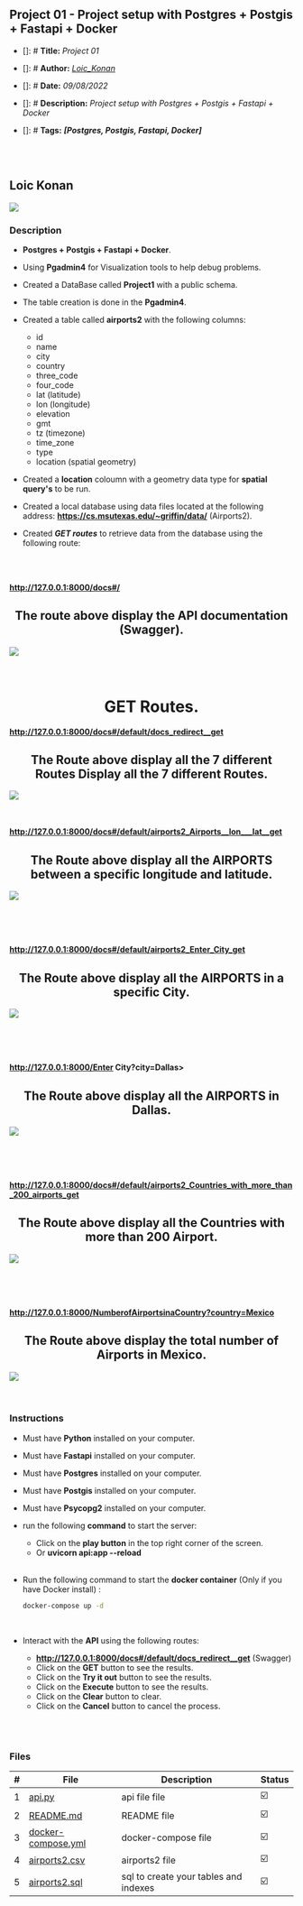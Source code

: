 ## Project 01 - Project setup with Postgres + Postgis + Fastapi + Docker

- []: # **Title:** _Project 01_
- []: # **Author:** _[Loic_Konan](Loic_Konan)_
- []: # **Date:** _09/08/2022_
- []: # **Description:** _Project setup with Postgres + Postgis + Fastapi + Docker_
- []: # **Tags:** **_[Postgres, Postgis, Fastapi, Docker]_**
  
  <br /><br />

## Loic Konan

<img src="geo.png">


### Description

- **Postgres + Postgis + Fastapi + Docker**.
- Using **Pgadmin4** for Visualization tools to help debug problems.
- Created a DataBase called **Project1** with a public schema.
- The table creation is done in the **Pgadmin4**.
- Created a table called **airports2** with the following columns:
  
  - id
  - name
  - city
  - country
  - three_code
  - four_code
  - lat (latitude)
  - lon (longitude)
  - elevation
  - gmt
  - tz (timezone)
  - time_zone
  - type
  - location (spatial geometry)

- Created a **location** coloumn with a geometry data type for **spatial query's** to be run.
- Created a local database using data files located at the following address: **<https://cs.msutexas.edu/~griffin/data/>** (Airports2).
- Created _**GET routes**_ to retrieve data from the database using the following route:
  
<br /><br />

**<http://127.0.0.1:8000/docs#/>**
<h2 align="center">The route above display the API documentation (Swagger). </h2>
<img src="fastapi.png">
<br /> <br /><br />

<h1 align="center">GET Routes. </h1>

**<http://127.0.0.1:8000/docs#/default/docs_redirect__get>**
<h2 align="center">The Route above display all the 7 different Routes Display all the 7 different Routes. </h2>
<img src="get.png">
<br /> <br /><br />

**<http://127.0.0.1:8000/docs#/default/airports2_Airports__lon___lat__get>**
<h2 align="center">The Route above display all the AIRPORTS between a specific longitude and latitude. </h2>
<img src="get1.png">

<br /> <br /><br />

**<http://127.0.0.1:8000/docs#/default/airports2_Enter_City_get>**
<h2 align="center">The Route above display all the AIRPORTS in a specific City. </h2>
<img src="get2.png">

<br /> <br /><br />

**<http://127.0.0.1:8000/Enter> City?city=Dallas>**
<h2 align="center">The Route above display all the AIRPORTS in Dallas. </h2>
<img src="get5.png">

<br /> <br /><br />

**<http://127.0.0.1:8000/docs#/default/airports2_Countries_with_more_than_200_airports_get>**
<h2 align="center">The Route above display all the Countries with more than 200 Airport. </h2>
<img src="get3.png">

<br /> <br /><br />

**<http://127.0.0.1:8000/NumberofAirportsinaCountry?country=Mexico>**
<h2 align="center">The Route above display the total number of Airports in Mexico. </h2>
<img src="get6.png">
<br /> <br /><br />

### Instructions

- Must have **Python** installed on your computer.
- Must have **Fastapi** installed on your computer.
- Must have **Postgres** installed on your computer.
- Must have **Postgis** installed on your computer.
- Must have **Psycopg2** installed on your computer.

- run the following **command** to start the server:
  
  - Click on the **play button** in the top right corner of the screen.
  - Or **uvicorn api:app --reload**
 <br /> <br />

- Run the following command to start the **docker container** (Only if you have Docker install) :
  
  ```bash
  docker-compose up -d
  ```

 <br />

- Interact with the **API** using the following routes:
  
  - **<http://127.0.0.1:8000/docs#/default/docs_redirect__get>** (Swagger)
  - Click on the **GET** button to see the results.
  - Click on the **Try it out** button to see the results.
  - Click on the **Execute** button to see the results.
  - Click on the **Clear** button to clear.
  - Click on the **Cancel** button to cancel the process.
  
  <br /> <br />

### Files

|   #   | File                                     | Description                           | Status                  |
| :---: | ---------------------------------------- | ------------------------------------- | ----------------------- |
|   1   | [api.py](api.py)                         | api file file                         | :ballot_box_with_check: |
|   2   | [README.md](README.md)                   | README file                           | :ballot_box_with_check: |
|   3   | [docker-compose.yml](docker-compose.yml) | docker-compose file                   | :ballot_box_with_check: |
|   4   | [airports2.csv](airports2.csv)           | airports2 file                        | :ballot_box_with_check: |
|   5   | [airports2.sql](airports2.sql)           | sql to create your tables and indexes | :ballot_box_with_check: |
